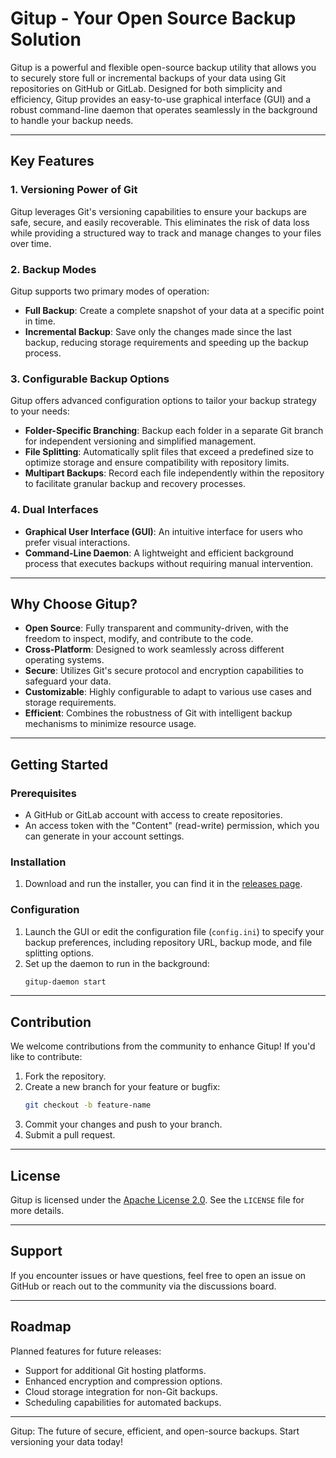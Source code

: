 # Gitup - Your Open Source Backup Solution

Gitup is a powerful and flexible open-source backup utility that allows you to securely store full or incremental
backups of your data using Git repositories on GitHub or GitLab. Designed for both simplicity and efficiency, Gitup
provides an easy-to-use graphical interface (GUI) and a robust command-line daemon that operates seamlessly in the
background to handle your backup needs.

---

## Key Features

### 1. **Versioning Power of Git**

Gitup leverages Git's versioning capabilities to ensure your backups are safe, secure, and easily recoverable. This
eliminates the risk of data loss while providing a structured way to track and manage changes to your files over time.

### 2. **Backup Modes**

Gitup supports two primary modes of operation:

- **Full Backup**: Create a complete snapshot of your data at a specific point in time.
- **Incremental Backup**: Save only the changes made since the last backup, reducing storage requirements and speeding
  up the backup process.

### 3. **Configurable Backup Options**

Gitup offers advanced configuration options to tailor your backup strategy to your needs:

- **Folder-Specific Branching**: Backup each folder in a separate Git branch for independent versioning and simplified
  management.
- **File Splitting**: Automatically split files that exceed a predefined size to optimize storage and ensure
  compatibility with repository limits.
- **Multipart Backups**: Record each file independently within the repository to facilitate granular backup and recovery
  processes.

### 4. **Dual Interfaces**

- **Graphical User Interface (GUI)**: An intuitive interface for users who prefer visual interactions.
- **Command-Line Daemon**: A lightweight and efficient background process that executes backups without requiring manual
  intervention.

---

## Why Choose Gitup?

- **Open Source**: Fully transparent and community-driven, with the freedom to inspect, modify, and contribute to the
  code.
- **Cross-Platform**: Designed to work seamlessly across different operating systems.
- **Secure**: Utilizes Git's secure protocol and encryption capabilities to safeguard your data.
- **Customizable**: Highly configurable to adapt to various use cases and storage requirements.
- **Efficient**: Combines the robustness of Git with intelligent backup mechanisms to minimize resource usage.

---

## Getting Started

### Prerequisites

- A GitHub or GitLab account with access to create repositories.
- An access token with the "Content" (read-write) permission, which you can generate in your account settings.

### Installation

1. Download and run the installer, you can find it in the [releases page]().

### Configuration

1. Launch the GUI or edit the configuration file (`config.ini`) to specify your backup preferences, including repository
   URL, backup mode, and file splitting options.
2. Set up the daemon to run in the background:
   ```bash
   gitup-daemon start
   ```

---

## Contribution

We welcome contributions from the community to enhance Gitup! If you'd like to contribute:

1. Fork the repository.
2. Create a new branch for your feature or bugfix:
   ```bash
   git checkout -b feature-name
   ```
3. Commit your changes and push to your branch.
4. Submit a pull request.

---

## License

Gitup is licensed under the [Apache License 2.0](https://www.apache.org/licenses/LICENSE-2.0). See the `LICENSE` file
for more details.

---

## Support

If you encounter issues or have questions, feel free to open an issue on GitHub or reach out to the community via the
discussions board.

---

## Roadmap

Planned features for future releases:

- Support for additional Git hosting platforms.
- Enhanced encryption and compression options.
- Cloud storage integration for non-Git backups.
- Scheduling capabilities for automated backups.

---

Gitup: The future of secure, efficient, and open-source backups. Start versioning your data today!

